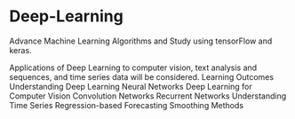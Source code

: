 # Deep-Learning
Advance Machine Learning Algorithms and Study using tensorFlow and keras.

Applications of Deep Learning to computer vision, text analysis and sequences, and time series data will be considered. 
Learning Outcomes
Understanding Deep Learning
Neural Networks
Deep Learning for Computer Vision
Convolution Networks
Recurrent Networks
Understanding Time Series
Regression-based Forecasting
Smoothing Methods

